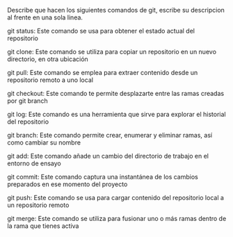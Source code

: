 Describe que hacen los siguientes comandos de git, escribe su descripcion al frente en una sola linea.

git status: Este comando se usa para obtener el estado actual del repositorio

git clone: Este comando se utiliza para copiar un repositorio en un nuevo directorio, en otra ubicación

git pull: Este comando se emplea para extraer contenido desde un repositorio remoto a uno local

git checkout: Este comando  te permite desplazarte entre las ramas creadas por git branch

git log: Este comando  es una herramienta que sirve para explorar el historial del repositorio

git branch: Este comando permite crear, enumerar y eliminar ramas, así como cambiar su nombre

git add: Este comando añade un cambio del directorio de trabajo en el entorno de ensayo

git commit: Este comando captura una instantánea de los cambios preparados en ese momento del proyecto

git push: Este comando se usa para cargar contenido del repositorio local a un repositorio remoto

git merge: Este comando se utiliza para fusionar uno o más ramas dentro de la rama que tienes activa

